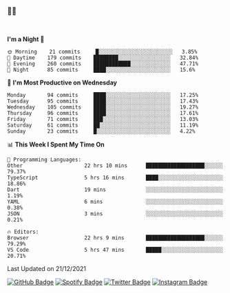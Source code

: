 ### 🤙🍺

<!-- <a href="https://github-readme-stats.vercel.app/api?username=hzak2xx&count_private=true&show_icons=true&theme=dracula">
  <img align="center" src="https://github-readme-stats.vercel.app/api?username=hzak2xx&count_private=true&show_icons=true&theme=dracula" />
</a>
</br> -->
</br>

<!--START_SECTION:waka-->
**I'm a Night 🦉** 

```text
🌞 Morning    21 commits     █░░░░░░░░░░░░░░░░░░░░░░░░   3.85% 
🌆 Daytime    179 commits    ████████░░░░░░░░░░░░░░░░░   32.84% 
🌃 Evening    260 commits    ████████████░░░░░░░░░░░░░   47.71% 
🌙 Night      85 commits     ████░░░░░░░░░░░░░░░░░░░░░   15.6%

```
📅 **I'm Most Productive on Wednesday** 

```text
Monday       94 commits     ████░░░░░░░░░░░░░░░░░░░░░   17.25% 
Tuesday      95 commits     ████░░░░░░░░░░░░░░░░░░░░░   17.43% 
Wednesday    105 commits    ████░░░░░░░░░░░░░░░░░░░░░   19.27% 
Thursday     96 commits     ████░░░░░░░░░░░░░░░░░░░░░   17.61% 
Friday       71 commits     ███░░░░░░░░░░░░░░░░░░░░░░   13.03% 
Saturday     61 commits     ██░░░░░░░░░░░░░░░░░░░░░░░   11.19% 
Sunday       23 commits     █░░░░░░░░░░░░░░░░░░░░░░░░   4.22%

```


📊 **This Week I Spent My Time On** 

```text
💬 Programming Languages: 
Other                    22 hrs 10 mins      ███████████████████░░░░░░   79.37% 
TypeScript               5 hrs 16 mins       ████░░░░░░░░░░░░░░░░░░░░░   18.86% 
Dart                     19 mins             ░░░░░░░░░░░░░░░░░░░░░░░░░   1.19% 
YAML                     6 mins              ░░░░░░░░░░░░░░░░░░░░░░░░░   0.38% 
JSON                     3 mins              ░░░░░░░░░░░░░░░░░░░░░░░░░   0.21%

🔥 Editors: 
Browser                  22 hrs 9 mins       ███████████████████░░░░░░   79.29% 
VS Code                  5 hrs 47 mins       █████░░░░░░░░░░░░░░░░░░░░   20.71%

```


 Last Updated on 21/12/2021
<!--END_SECTION:waka-->

[![GitHub Badge](https://img.shields.io/badge/GitHub-100000?style=for-the-badge&logo=github&logoColor=white)](https://github.com/hzak2xx)
[![Spotify Badge](https://img.shields.io/badge/Spotify-1ED760?&style=for-the-badge&logo=spotify&logoColor=white)](https://open.spotify.com/user/uf90s6sbbh75a1mt44clkhkvf)
[![Twitter Badge](https://img.shields.io/badge/Twitter-1DA1F2?style=for-the-badge&logo=twitter&logoColor=white)](https://twitter.com/hzak2xx)
[![Instagram Badge](https://img.shields.io/badge/Instagram-E4405F?style=for-the-badge&logo=instagram&logoColor=white)](https://www.instagram.com/hzak2xx/)
